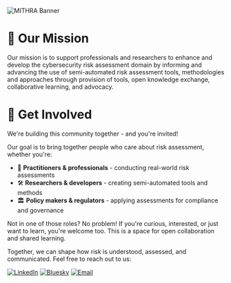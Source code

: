 ![MITHRA Banner](https://github.com/mithranet/.github/blob/main/profile/mithra-banner.png)

# 🧭 Our Mission

Our mission is to support professionals and researchers to enhance and develop the cybersecurity risk assessment domain by informing and advancing the use of semi-automated risk assessment tools, methodologies and approaches through provision of tools, open knowledge exchange, collaborative learning, and advocacy.

# 🙌 Get Involved

We're building this community together - and you're invited!

Our goal is to bring together people who care about risk assessment, whether you're:

- 🧪 **Practitioners & professionals** - conducting real-world risk assessments
- 🛠️ **Researchers & developers** - creating semi-automated tools and methods
- 🏛️ **Policy makers & regulators** - applying assessments for compliance and governance

Not in one of those roles? No problem! If you're curious, interested, or just want to learn, you're welcome too. This is a space for open collaboration and shared learning.

Together, we can shape how risk is understood, assessed, and communicated. Feel free to reach out to us:

[![LinkedIn](https://img.shields.io/badge/LinkedIn-Mithranet-blue?logo=linkedin&logoColor=white)](https://www.linkedin.com/company/mithranet)
[![Bluesky](https://img.shields.io/badge/Bluesky-@mithranet.bsky.social-1DA1F2?logo=bluesky&logoColor=white)](https://bsky.app/profile/mithranet.bsky.social)
[![Email](https://img.shields.io/badge/Email-info@mithranet.org-darkgreen?logo=gmail&logoColor=white)](mailto:info@mithranet.org)
